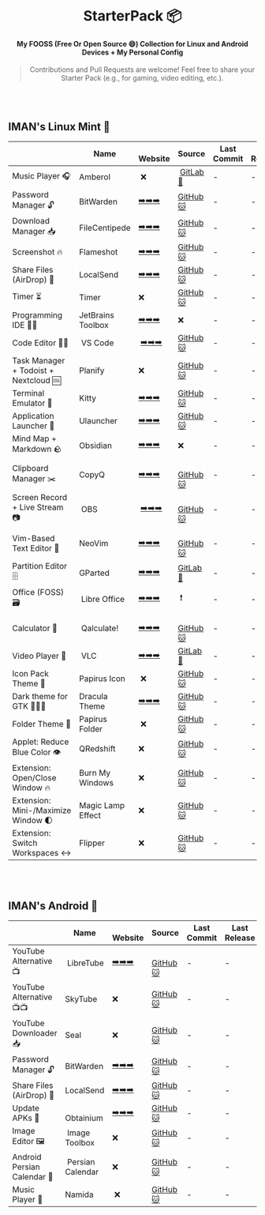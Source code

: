 <div align="center">

# StarterPack 📦

#### My FOOSS (Free Or Open Source 😄) Collection for Linux and Android Devices + My Personal Config


> Contributions and Pull Requests are welcome! Feel free to share your Starter Pack (e.g., for gaming, video editing, etc.).
</div>

</br>
</br>


## IMAN's Linux Mint 🐉

|   | Name |‌ Website | Source | Last Commit | Last Release | My Config |
| - | ---- | ------- | ------ | ----------- | ------------ | --------- |
| Music Player 🎧 | Amberol |‌ ❌ |‌ [GitLab 🦊](https://gitlab.gnome.org/World/amberol) | - | - | - |
| Password Manager 🔓 | BitWarden | [➡️➡️➡️](https://bitwarden.com) | [GitHub 🐱](https://github.com/bitwarden/clients) | - | - | - |
| Download Manager 📥 | FileCentipede | [➡️➡️➡️](https://filecxx.com) | [GitHub 🐱](https://github.com/filecxx/FileCentipede) | - | - | - |
| Screenshot 🔥 | Flameshot | [➡️➡️➡️](https://flameshot.org) | [GitHub 🐱](https://github.com/flameshot-org/flameshot) | - | - | - |
| Share Files (AirDrop) 🔮 | LocalSend | [➡️➡️➡️](https://localsend.org) | [GitHub 🐱](https://github.com/localsend/localsend) | - | - | - |
| Timer ⏳ | Timer | ❌ | [GitHub 🐱](https://github.com/vikdevelop/timer) | - | - | - |
| Programming IDE 🧑‍💻 | JetBrains Toolbox | [➡️➡️➡️](https://www.jetbrains.com/toolbox-app) | ❌ | - | - | - |
| Code Editor 👩‍💻 |‌ VS Code |‌ [➡️➡️➡️](https://code.visualstudio.com) | [GitHub 🐱](https://github.com/microsoft/vscode) | - | - | - |
| Task Manager + Todoist + Nextcloud 🆒 | Planify | ❌ | [GitHub 🐱](https://github.com/alainm23/planify) | - | - | - |
| Terminal Emulator 🧩 | Kitty | [➡️➡️➡️](https://sw.kovidgoyal.net/kitty) | [GitHub 🐱](https://github.com/kovidgoyal/kitty) | - | - | - |
| Application Launcher 🚀 | Ulauncher | [➡️➡️➡️](https://ulauncher.io) | [GitHub 🐱](https://github.com/Ulauncher/Ulauncher) | - | - | - |
| Mind Map + Markdown 🪨 | Obsidian | [➡️➡️➡️](https://obsidian.md) | ❌ | - | - | - |
| Clipboard Manager ✂️ | CopyQ | [➡️➡️➡️](https://hluk.github.io/CopyQ) |‌ [GitHub 🐱](https://github.com/hluk/CopyQ) | - | - | - |
| Screen Record +‌ Live Stream 📷 |‌ OBS |‌ [➡️➡️➡️](https://obsproject.com) |‌ [GitHub 🐱](https://github.com/obsproject/obs-studio) | - | - | - |
|  Vim-Based Text Editor 📄 | NeoVim | [➡️➡️➡️](https://neovim.io) |‌ [GitHub 🐱](https://github.com/neovim/neovim) | - | - | - |
| Partition Editor 🗄️ | GParted | [➡️➡️➡️](https://gparted.org) | [GitLab 🦊](https://gitlab.gnome.org/GNOME/gparted) | - | - | - |
| Office (FOSS) 🗃️ |‌ Libre Office | [➡️➡️➡️](https://www.libreoffice.org) |‌ ❗ | - | - | - |
| Calculator 🔢 |‌ Qalculate! | [➡️➡️➡️](http://qalculate.github.io) |‌ [GitHub 🐱](https://github.com/Qalculate/qalculate-qt) | - | - | - |
| Video Player 📼 |‌ VLC | [➡️➡️➡️](https://www.videolan.org/vlc) | [GitLab 🦊](https://code.videolan.org/videolan/vlc) | - | - | - |
| Icon Pack Theme 👔 | Papirus Icon |‌ ❌ | [GitHub 🐱](https://github.com/PapirusDevelopmentTeam/papirus-icon-theme) | - | - | - |
| Dark theme for GTK 🧛🏻‍♂️ | Dracula Theme | [➡️➡️➡️](https://draculatheme.com/gtk) | [GitHub 🐱](https://github.com/dracula/gtk) | - | - | - |
| Folder Theme 👘 | Papirus Folder |‌ ❌ | [GitHub 🐱](https://github.com/PapirusDevelopmentTeam/papirus-folders) | - | - | - |
| Applet: Reduce Blue Color 👁️ | QRedshift | ❌ | [GitHub 🐱](https://github.com/raphaelquintao/QRedshiftCinnamon) | - | - | - |
| Extension:‌ Open/Close Window 🔥 | Burn My Windows | ❌ | [GitHub 🐱](https://github.com/linuxmint/cinnamon-spices-extensions/tree/master/CinnamonBurnMyWindows@klangman) | - | - | - |
| Extension:‌ Mini-/Maximize Window 🌓 | Magic Lamp Effect | ❌ | [GitHub 🐱](https://github.com/linuxmint/cinnamon-spices-extensions/tree/master/CinnamonMagicLamp@klangman) | - | - | - |
| Extension:‌ Switch Workspaces ↔️ | Flipper | ❌ | [GitHub 🐱](https://github.com/linuxmint/cinnamon-spices-extensions/tree/master/Flipper@connerdev) | - | - | - |


</br>
</br>

  
## IMAN's Android 🤖

|   | Name |‌ Website | Source | Last Commit | Last Release | My Config |
| - | ---- | ------- | ------ | ----------- | ------------ | --------- |
| YouTube Alternative 📺 |‌ LibreTube | [➡️➡️➡️](https://libretube.dev) |‌ [GitHub 🐱](https://github.com/libre-tube/LibreTube) | - | - | - |
| YouTube Alternative 📺📺 | SkyTube | ❌ | [GitHub 🐱](https://github.com/SkyTubeTeam/SkyTube) | - | - | - |
| YouTube Downloader 📥 | Seal | ❌ | [GitHub 🐱](https://github.com/JunkFood02/Seal) | - | - | - |
| Password Manager 🔓 | BitWarden | [➡️➡️➡️](https://bitwarden.com) | [GitHub 🐱](https://github.com/bitwarden/android) | - | - | - |
| Share Files (AirDrop) 🔮 | LocalSend | [➡️➡️➡️](https://localsend.org) | [GitHub 🐱](https://github.com/localsend/localsend) | - | - | - |
| Update APKs 💎 |‌ Obtainium | [➡️➡️➡️](https://obtainium.imranr.dev) | [GitHub 🐱](https://github.com/ImranR98/Obtainium) | - | - | - |
| Image Editor 🖼️ |‌ Image Toolbox | ❌ | [GitHub 🐱](https://github.com/T8RIN/ImageToolbox) | - | - | - |
| Android Persian Calendar 📆 |‌ Persian Calendar | ❌ | [GitHub 🐱](https://github.com/persian-calendar/persian-calendar) | - | - | - |
| Music Player 🎵 | Namida |‌ ❌ | [GitHub 🐱](https://github.com/namidaco/namida) | - | - | - |



